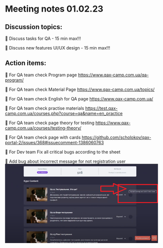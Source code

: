 # Meeting notes 01.02.23

## Discussion topics: 

:black_square_button: Discuss tasks for QA - 15 min max!!! 

:black_square_button: Discuss new features UI/UX design - 15 min max!!!  


## Action items:  

:black_square_button: For QA team check Program page https://www.qax-camp.com.ua/qa-program/

:black_square_button: For QA team check Material Page   https://www.qax-camp.com.ua/topics/
 
:black_square_button: For QA team check English for QA page https://www.qax-camp.com.ua/ 

:black_square_button: For QA team check  practise materials https://test.qax-camp.com.ua/courses.php?course=qa&name=en_practice  

:black_square_button: For QA team check page theory for testing https://www.qax-camp.com.ua/courses/testing-theory/  

:black_square_button: For QA team check page with cards https://github.com/scholokov/qax-portal-2/issues/368#issuecomment-1386060763 

:black_square_button: For Dev team Fix all critical bugs according to the sheet  

:black_square_button: Add bug about incorrect message for not registration user ![QAX](https://github.com/scholokov/qax-portal-2/blob/main/drive/Bug_new.PNG?raw=true.) 
